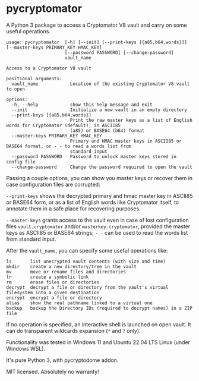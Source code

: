 # pycryptomator

A Python 3 package to access a Cryptomator V8 vault and carry on some useful operations.

```
usage: pycryptomator  [-h] [--init] [--print-keys [{a85,b64,words}]] [--master-keys PRIMARY_KEY HMAC_KEY]
                      [--password PASSWORD] [--change-password]
                      vault_name

Access to a Cryptomator V8 vault

positional arguments:
  vault_name            Location of the existing Cryptomator V8 vault to open

options:
  -h, --help            show this help message and exit
  --init                Initialize a new vault in an empty directory
  --print-keys [{a85,b64,words}]
                        Print the raw master keys as a list of English words for Cryptomator (default), in ASCII85
                        (a85) or BASE64 (b64) format
  --master-keys PRIMARY_KEY HMAC_KEY
                        Primary and HMAC master keys in ASCII85 or BASE64 format, or - - to read a words list from
                        standard input
  --password PASSWORD   Password to unlock master keys stored in config file
  --change-password     Change the password required to open the vault
```

Passing a couple options, you can show you master keys or recover them in case
configuration files are corrupted:

`--print-keys` shows the decrypted primary and hmac master key in ASCII85
or BASE64 form, or as a list of English words like Cryptomator itself, to
annotate them in a safe place for recovering purposes.

`--master-keys`  grants access to the vault even in case of lost configuration
files `vault.cryptomator` and/or `masterkey.cryptomator`, provided the master
keys as ASCII85 or BASE64 strings; `- -` can be used to read the words list
from standard input.


After the `vault_name`, you can specify some useful operations like:

```
ls       list unecrypted vault contents (with size and time)
mkdir    create a new directory/tree in the vault
mv       move or rename files and directories
ln       create a symbolic link
rm       erase files or directories
decrypt  decrypt a file or directory from the vault's virtual filesystem into a given destination
encrypt  encrypt a file or directory
alias    show the real pathname linked to a virtual one
backup   backup the Directory IDs (required to decrypt names) in a ZIP file
```

If no operation is specified, an interactive shell is launched on open vault. It can do transparent wildcards expansion (`*` and `?` only).

Functionality was tested in Windows 11 and Ubuntu 22.04 LTS Linux (under Windows WSL).

It's pure Python 3, with pycryptodome addon.

MIT licensed.
Absolutely no warranty!
